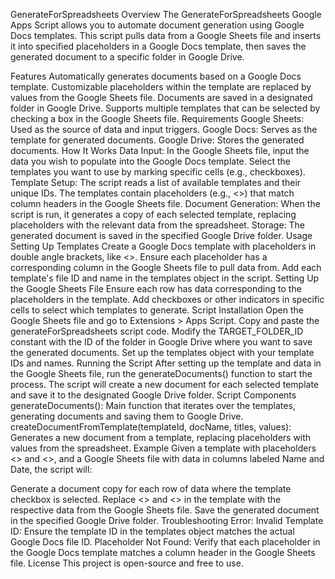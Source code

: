 GenerateForSpreadsheets
Overview
The GenerateForSpreadsheets Google Apps Script allows you to automate document generation using Google Docs templates. This script pulls data from a Google Sheets file and inserts it into specified placeholders in a Google Docs template, then saves the generated document to a specific folder in Google Drive.

Features
Automatically generates documents based on a Google Docs template.
Customizable placeholders within the template are replaced by values from the Google Sheets file.
Documents are saved in a designated folder in Google Drive.
Supports multiple templates that can be selected by checking a box in the Google Sheets file.
Requirements
Google Sheets: Used as the source of data and input triggers.
Google Docs: Serves as the template for generated documents.
Google Drive: Stores the generated documents.
How It Works
Data Input: In the Google Sheets file, input the data you wish to populate into the Google Docs template. Select the templates you want to use by marking specific cells (e.g., checkboxes).
Template Setup: The script reads a list of available templates and their unique IDs. The templates contain placeholders (e.g., <<placeholder>>) that match column headers in the Google Sheets file.
Document Generation: When the script is run, it generates a copy of each selected template, replacing placeholders with the relevant data from the spreadsheet.
Storage: The generated document is saved in the specified Google Drive folder.
Usage
Setting Up Templates
Create a Google Docs template with placeholders in double angle brackets, like <<Placeholder>>.
Ensure each placeholder has a corresponding column in the Google Sheets file to pull data from.
Add each template's file ID and name in the templates object in the script.
Setting Up the Google Sheets File
Ensure each row has data corresponding to the placeholders in the template.
Add checkboxes or other indicators in specific cells to select which templates to generate.
Script Installation
Open the Google Sheets file and go to Extensions > Apps Script.
Copy and paste the generateForSpreadsheets script code.
Modify the TARGET_FOLDER_ID constant with the ID of the folder in Google Drive where you want to save the generated documents.
Set up the templates object with your template IDs and names.
Running the Script
After setting up the template and data in the Google Sheets file, run the generateDocuments() function to start the process.
The script will create a new document for each selected template and save it to the designated Google Drive folder.
Script Components
generateDocuments(): Main function that iterates over the templates, generating documents and saving them to Google Drive.
createDocumentFromTemplate(templateId, docName, titles, values): Generates a new document from a template, replacing placeholders with values from the spreadsheet.
Example
Given a template with placeholders <<Name>> and <<Date>>, and a Google Sheets file with data in columns labeled Name and Date, the script will:

Generate a document copy for each row of data where the template checkbox is selected.
Replace <<Name>> and <<Date>> in the template with the respective data from the Google Sheets file.
Save the generated document in the specified Google Drive folder.
Troubleshooting
Error: Invalid Template ID: Ensure the template ID in the templates object matches the actual Google Docs file ID.
Placeholder Not Found: Verify that each placeholder in the Google Docs template matches a column header in the Google Sheets file.
License
This project is open-source and free to use.
